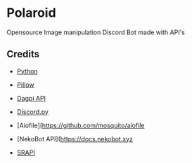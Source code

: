 # Polaroid
Opensource Image manipulation Discord Bot made with API's

## Credits

* [Python](https://github.com/python/cpython)

* [Pillow](https://pillow.readthedocs.io/en/stable/)
* [Dagpi API](https://asyncdagpi.readthedocs.io/en/latest/)
* [Discord.py](https://discordpy.readthedocs.io/en/latest/)
* [Aiofile](https://github.com/mosquito/aiofile
* [NekoBot API](https://docs.nekobot.xyz
* [SRAPI](https://some-random-api.ml/)
